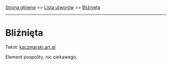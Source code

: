 [Strona główna](../index.md) >> [Lista utworów](../list.md) >> [Bliźnięta](79.md)

---

# Bliźnięta

Tekst: [kaczmarski.art.pl](https://www.kaczmarski.art.pl/tworczosc/wiersze/bliznieta/)

Element pospolity, nic ciekawego.